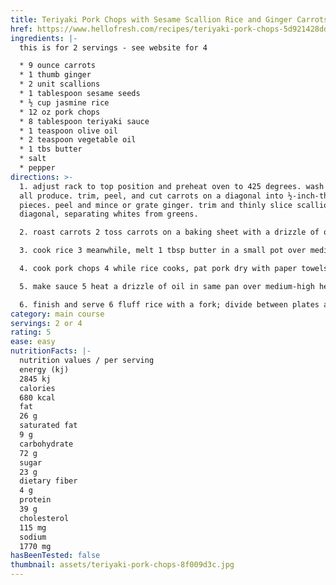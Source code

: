 ```yaml
---
title: Teriyaki Pork Chops with Sesame Scallion Rice and Ginger Carrots - Hello Fresh
href: https://www.hellofresh.com/recipes/teriyaki-pork-chops-5d921428ddf6c16a2e15f8c0
ingredients: |-
  this is for 2 servings - see website for 4

  * 9 ounce carrots 
  * 1 thumb ginger
  * 2 unit scallions
  * 1 tablespoon sesame seeds
  * ½ cup jasmine rice
  * 12 oz pork chops
  * 8 tablespoon teriyaki sauce
  * 1 teaspoon olive oil
  * 2 teaspoon vegetable oil
  * 1 tbs butter 
  * salt
  * pepper
directions: >-
  1. adjust rack to top position and preheat oven to 425 degrees. wash and dry
  all produce. trim, peel, and cut carrots on a diagonal into ½-inch-thick
  pieces. peel and mince or grate ginger. trim and thinly slice scallions on a
  diagonal, separating whites from greens.

  2. roast carrots 2 toss carrots on a baking sheet with a drizzle of olive oil, half the ginger, salt, and pepper. roast on top rack until tender and lightly browned at the edges, 20-25 minutes.

  3. cook rice 3 meanwhile, melt 1 tbsp butter in a small pot over medium-high heat. add half the sesame seeds and cook, stirring, until golden brown, 2-3 minutes. add rice, scallion whites, ¾ cup water (1½ cups for 4 servings), salt, and pepper. bring to a boil, then cover and reduce to a low simmer. cook until rice is tender, 15-18 minutes. keep covered off heat until ready to serve.

  4. cook pork chops 4 while rice cooks, pat pork dry with paper towels; prick all over with a fork or knife. season all over with salt and pepper. heat a drizzle of oil in a large pan over medium-high heat. add pork and cook until browned and cooked through, 4-6 minutes per side. turn off heat; transfer to a plate. wipe out pan.

  5. make sauce 5 heat a drizzle of oil in same pan over medium-high heat. add remaining ginger and cook until fragrant, 20-30 seconds. stir in teriyaki sauce and simmer until slightly thickened, 1-2 minutes. turn off heat.

  6. finish and serve 6 fluff rice with a fork; divide between plates along with carrots and pork. top pork with sauce and sprinkle with scallion greens and remaining sesame seeds. serve.
category: main course
servings: 2 or 4
rating: 5
ease: easy
nutritionFacts: |-
  nutrition values / per serving
  energy (kj)
  2845 kj
  calories
  680 kcal
  fat
  26 g
  saturated fat
  9 g
  carbohydrate
  72 g
  sugar
  23 g
  dietary fiber
  4 g
  protein
  39 g
  cholesterol
  115 mg
  sodium
  1770 mg
hasBeenTested: false
thumbnail: assets/teriyaki-pork-chops-8f009d3c.jpg
---
```

